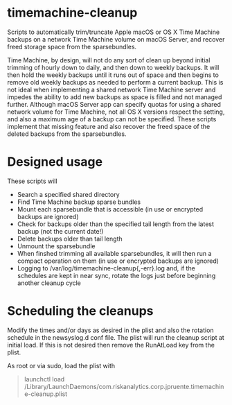 # timemachine-cleanup
Scripts to automatically trim/truncate Apple macOS or OS X Time Machine backups on a network Time Machine volume on macOS Server, and recover freed storage space from the sparsebundles.

Time Machine, by design, will not do any sort of clean up beyond initial trimming of hourly down to daily, and then down to weekly backups. It will then hold the weekly backups until it runs out of space and then begins to remove old weekly backups as needed to perform a current backup. This is not ideal when implementing a shared network Time Machine server and impedes the ability to add new backups as space is filled and not managed further. Although macOS Server app can specify quotas for using a shared network volume for Time Machine, not all OS X versions respect the setting, and also a maximum age of a backup can not be specified. These scripts implement that missing feature and also recover the freed space of the deleted backups from the sparsebundles.

# Designed usage
These scripts will
* Search a specified shared directory
* Find Time Machine backup sparse bundles
* Mount each sparsebundle that is accessible (in use or encrypted backups are ignored)
* Check for backups older than the specified tail length from the latest backup (not the current date!)
* Delete backups older than tail length
* Unmount the sparsebundle
* When finshed trimming all available sparsebundles, it will then run a compact operation on them (in use or encrypted backups are ignored)
* Logging to /var/log/timemachine-cleanup{,-err}.log and, if the schedules are kept in near sync, rotate the logs just before beginning another cleanup cycle

# Scheduling the cleanups
Modify the times and/or days as desired in the plist and also the rotation schedule in the newsyslog.d conf file. The plist will run the cleanup script at initial load. If this is not desired then remove the RunAtLoad key from the plist.

As root or via sudo, load the plist with 
> launchctl load /Library/LaunchDaemons/com.riskanalytics.corp.jpruente.timemachine-cleanup.plist

